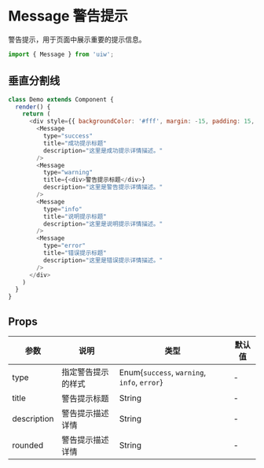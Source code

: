 Message 警告提示
===

警告提示，用于页面中展示重要的提示信息。

```jsx
import { Message } from 'uiw';
```

## 垂直分割线

<!--DemoStart--> 
```js
class Demo extends Component {
  render() {
    return (
      <div style={{ backgroundColor: '#fff', margin: -15, padding: 15, borderRadius: '5px 5px 0 0' }}>
        <Message
          type="success"
          title="成功提示标题"
          description="这里是成功提示详情描述。"
        />
        <Message
          type="warning"
          title={<div>警告提示标题</div>}
          description="这里是警告提示详情描述。"
        />
        <Message
          type="info"
          title="说明提示标题"
          description="这里是说明提示详情描述。"
        />
        <Message
          type="error"
          title="错误提示标题"
          description="这里是错误提示详情描述。"
        />
      </div>
    )
  }
}
```
<!--End-->

## Props

| 参数 | 说明 | 类型 | 默认值 |
|--------- |-------- |--------- |-------- |
| type | 指定警告提示的样式 | Enum{`success`, `warning`, `info`, `error`} | - |
| title | 警告提示标题 | String | - |
| description | 警告提示描述详情 | String | - |
| rounded | 警告提示描述详情 | String | - |